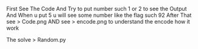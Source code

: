 First See The Code And Try to put number such 1 or 2 to see the
Output
And When u put 5 
u will see some number like the flag
such 92 
After That see > Code.png
AND see > encode.png to understand the encode how it work

The solve  > Random.py
